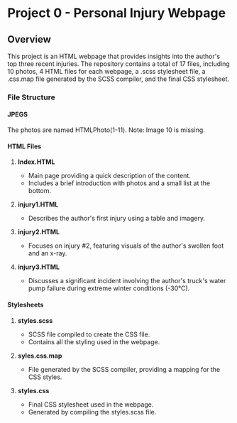 # Project 0 - Personal Injury Webpage

## Overview

This project is an HTML webpage that provides insights into the author's top three recent injuries. The repository contains a total of 17 files, including 10 photos, 4 HTML files for each webpage, a .scss stylesheet file, a .css.map file generated by the SCSS compiler, and the final CSS stylesheet.

### File Structure

#### JPEGS

The photos are named HTMLPhoto(1-11). Note: Image 10 is missing.

#### HTML Files

1. **Index.HTML**
   - Main page providing a quick description of the content.
   - Includes a brief introduction with photos and a small list at the bottom.

2. **injury1.HTML**
   - Describes the author's first injury using a table and imagery.

3. **injury2.HTML**
   - Focuses on injury #2, featuring visuals of the author's swollen foot and an x-ray.

4. **injury3.HTML**
   - Discusses a significant incident involving the author's truck's water pump failure during extreme winter conditions (-30°C).

#### Stylesheets

1. **styles.scss**
   - SCSS file compiled to create the CSS file.
   - Contains all the styling used in the webpage.

2. **syles.css.map**
   - File generated by the SCSS compiler, providing a mapping for the CSS styles.

3. **styles.css**
   - Final CSS stylesheet used in the webpage.
   - Generated by compiling the styles.scss file.
